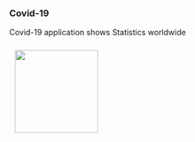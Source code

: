 ### Covid-19
Covid-19 application shows Statistics worldwide


<img src="/covid.gif" align="left"
width="150"
hspace="10" vspace="10">
